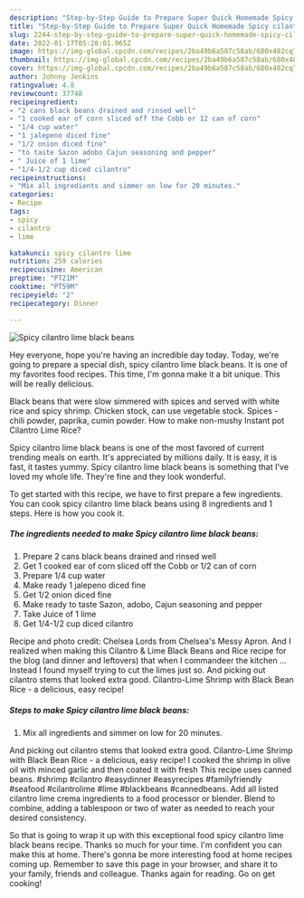 ```yaml
---
description: "Step-by-Step Guide to Prepare Super Quick Homemade Spicy cilantro lime black beans"
title: "Step-by-Step Guide to Prepare Super Quick Homemade Spicy cilantro lime black beans"
slug: 2244-step-by-step-guide-to-prepare-super-quick-homemade-spicy-cilantro-lime-black-beans
date: 2022-01-17T05:28:01.965Z
image: https://img-global.cpcdn.com/recipes/2ba49b6a587c58ab/680x482cq70/spicy-cilantro-lime-black-beans-recipe-main-photo.jpg
thumbnail: https://img-global.cpcdn.com/recipes/2ba49b6a587c58ab/680x482cq70/spicy-cilantro-lime-black-beans-recipe-main-photo.jpg
cover: https://img-global.cpcdn.com/recipes/2ba49b6a587c58ab/680x482cq70/spicy-cilantro-lime-black-beans-recipe-main-photo.jpg
author: Johnny Jenkins
ratingvalue: 4.8
reviewcount: 37748
recipeingredient:
- "2 cans black beans drained and rinsed well"
- "1 cooked ear of corn sliced off the Cobb or 12 can of corn"
- "1/4 cup water"
- "1 jalepeno diced fine"
- "1/2 onion diced fine"
- "to taste Sazon adobo Cajun seasoning and pepper"
- " Juice of 1 lime"
- "1/4-1/2 cup diced cilantro"
recipeinstructions:
- "Mix all ingredients and simmer on low for 20 minutes."
categories:
- Recipe
tags:
- spicy
- cilantro
- lime

katakunci: spicy cilantro lime 
nutrition: 259 calories
recipecuisine: American
preptime: "PT21M"
cooktime: "PT59M"
recipeyield: "2"
recipecategory: Dinner

---
```



![Spicy cilantro lime black beans](https://img-global.cpcdn.com/recipes/2ba49b6a587c58ab/680x482cq70/spicy-cilantro-lime-black-beans-recipe-main-photo.jpg)

Hey everyone, hope you're having an incredible day today. Today, we're going to prepare a special dish, spicy cilantro lime black beans. It is one of my favorites food recipes. This time, I'm gonna make it a bit unique. This will be really delicious.

Black beans that were slow simmered with spices and served with white rice and spicy shrimp. Chicken stock, can use vegetable stock. Spices - chili powder, paprika, cumin powder. How to make non-mushy Instant pot Cilantro Lime Rice?

Spicy cilantro lime black beans is one of the most favored of current trending meals on earth. It's appreciated by millions daily. It is easy, it is fast, it tastes yummy. Spicy cilantro lime black beans is something that I've loved my whole life. They're fine and they look wonderful.


To get started with this recipe, we have to first prepare a few ingredients. You can cook spicy cilantro lime black beans using 8 ingredients and 1 steps. Here is how you cook it.

<!--inarticleads1-->

##### The ingredients needed to make Spicy cilantro lime black beans:

1. Prepare 2 cans black beans drained and rinsed well
1. Get 1 cooked ear of corn sliced off the Cobb or 1/2 can of corn
1. Prepare 1/4 cup water
1. Make ready 1 jalepeno diced fine
1. Get 1/2 onion diced fine
1. Make ready to taste Sazon, adobo, Cajun seasoning and pepper
1. Take  Juice of 1 lime
1. Get 1/4-1/2 cup diced cilantro


Recipe and photo credit: Chelsea Lords from Chelsea&#39;s Messy Apron. And I realized when making this Cilantro &amp; Lime Black Beans and Rice recipe for the blog (and dinner and leftovers) that when I commandeer the kitchen … Instead I found myself trying to cut the limes just so. And picking out cilantro stems that looked extra good. Cilantro-Lime Shrimp with Black Bean Rice - a delicious, easy recipe! 

<!--inarticleads2-->

##### Steps to make Spicy cilantro lime black beans:

1. Mix all ingredients and simmer on low for 20 minutes.


And picking out cilantro stems that looked extra good. Cilantro-Lime Shrimp with Black Bean Rice - a delicious, easy recipe! I cooked the shrimp in olive oil with minced garlic and then coated it with fresh This recipe uses canned beans. #shrimp #cilantro #easydinner #easyrecipes #familyfriendly #seafood #cilantrolime #lime #blackbeans #cannedbeans. Add all listed cilantro lime crema ingredients to a food processor or blender. Blend to combine, adding a tablespoon or two of water as needed to reach your desired consistency. 

So that is going to wrap it up with this exceptional food spicy cilantro lime black beans recipe. Thanks so much for your time. I'm confident you can make this at home. There's gonna be more interesting food at home recipes coming up. Remember to save this page in your browser, and share it to your family, friends and colleague. Thanks again for reading. Go on get cooking!
